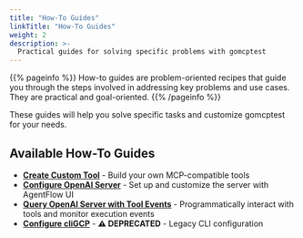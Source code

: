 ```yaml
---
title: "How-To Guides"
linkTitle: "How-To Guides"
weight: 2
description: >-
  Practical guides for solving specific problems with gomcptest
---
```


{{% pageinfo %}}
How-to guides are problem-oriented recipes that guide you through the steps involved in addressing key problems and use cases. They are practical and goal-oriented.
{{% /pageinfo %}}

These guides will help you solve specific tasks and customize gomcptest for your needs.

## Available How-To Guides

- **[Create Custom Tool](create-custom-tool/)** - Build your own MCP-compatible tools
- **[Configure OpenAI Server](configure-openaiserver/)** - Set up and customize the server with AgentFlow UI
- **[Query OpenAI Server with Tool Events](query-openaiserver-with-tools/)** - Programmatically interact with tools and monitor execution events
- **[Configure cliGCP](configure-cligcp/)** - **⚠️ DEPRECATED** - Legacy CLI configuration

